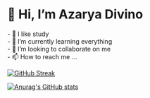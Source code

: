 <h1>🙌 Hi, I’m Azarya Divino </h1>
- 👀 I like study <br>
- 🌱 I’m currently learning everything <br>
- 💞️ I’m looking to collaborate on me <br>
- 📫 How to reach me ... <br>

<!---
arya140101/arya140101 is a ✨ special ✨ repository because its `README.md` (this file) appears on your GitHub profile.
You can click the Preview link to take a look at your changes.
--->

[![GitHub Streak](http://github-readme-streak-stats.herokuapp.com?user=arya140101&theme=gotham)](https://git.io/streak-stats)

[![Anurag's GitHub stats](https://github-readme-stats.vercel.app/api?username=arya140101&theme=gotham )](https://github.com/anuraghazra/github-readme-stats)


